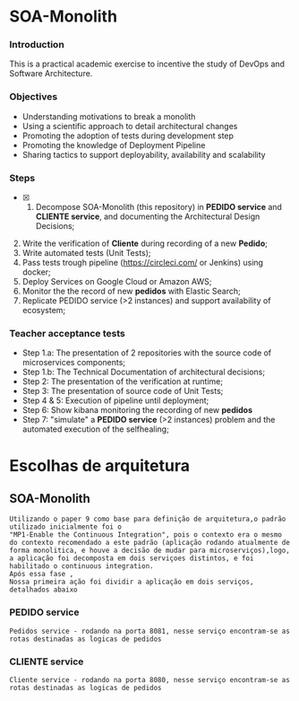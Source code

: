 # SOA-Monolith
### Introduction 

This is a practical academic exercise to incentive the study of DevOps and Software Architecture.

### Objectives
* Understanding motivations to break a monolith
* Using a scientific approach to detail architectural changes
* Promoting the adoption of tests during development step
* Promoting the knowledge of Deployment Pipeline
* Sharing tactics to support deployability, availability and scalability

### Steps 
- [x] 1. Decompose SOA-Monolith (this repository) in **PEDIDO service** and **CLIENTE service**, and documenting the Architectural Design Decisions;
2. Write the verification of **Cliente** during recording of a new **Pedido**;
3. Write automated tests (Unit Tests);
4. Pass tests trough pipeline (https://circleci.com/ or Jenkins) using docker;
5. Deploy Services on Google Cloud or Amazon AWS;
6. Monitor the the record of new **pedidos** with Elastic Search;
7. Replicate PEDIDO service (>2 instances) and support availability of ecosystem;

### Teacher acceptance tests

* Step 1.a: The presentation of 2 repositories with the source code of microservices components;
* Step 1.b: The Technical Documentation of architectural decisions;
* Step 2: The presentation of the verification at runtime;
* Step 3: The presentation of source code of Unit Tests;
* Step 4 & 5: Execution of pipeline until deployment;
* Step 6: Show kibana monitoring the recording of new **pedidos**
* Step 7: "simulate" a **PEDIDO service** (>2 instances) problem and the automated execution of the selfhealing; 

# Escolhas de arquitetura

## SOA-Monolith
    Utilizando o paper 9 como base para definição de arquitetura,o padrão utilizado inicialmente foi o 
    "MP1-Enable the Continuous Integration", pois o contexto era o mesmo do contexto recomendado a este padrão (aplicação rodando atualmente de forma monolitica, e houve a decisão de mudar para microserviços),logo, a aplicação foi decomposta em dois serviçoes distintos, e foi habilitado o continuous integration.
    Após essa fase ,
    Nossa primeira ação foi dividir a aplicação em dois serviços, 
    detalhados abaixo
    

###  PEDIDO service 
    Pedidos service - rodando na porta 8081, nesse serviço encontram-se as rotas destinadas as logicas de pedidos
    
###  CLIENTE service
    Cliente service - rodando na porta 8080, nesse serviço encontram-se as rotas destinadas as logicas de pedidos
